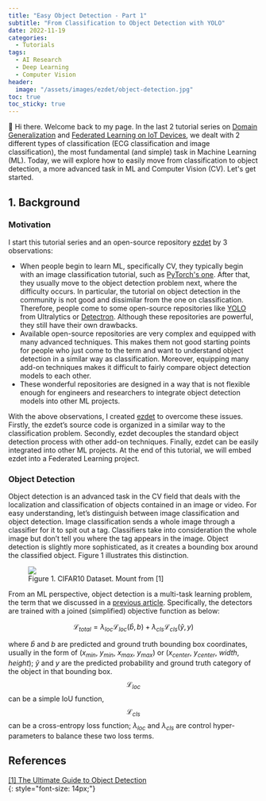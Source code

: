 ```yaml
---
title: "Easy Object Detection - Part 1"
subtitle: "From Classification to Object Detection with YOLO"
date: 2022-11-19
categories: 
  - Tutorials
tags: 
  - AI Research
  - Deep Learning
  - Computer Vision
header: 
  image: "/assets/images/ezdet/object-detection.jpg"
toc: true
toc_sticky: true
---
```


👋 Hi there. Welcome back to my page. In the last 2 tutorial series on [Domain Generalization](https://gather-ai.github.io/tutorials/domain-generalization-part-1/) and [Federated Learning on IoT Devices](https://gather-ai.github.io/tutorials/federated-learning-iot-part-1/), we dealt with 2 different types of classification (ECG classification and image classification), the most fundamental (and simple) task in Machine Learning (ML). Today, we will explore how to easily move from classification to object detection, a more advanced task in ML and Computer Vision (CV). Let's get started. 

## 1. Background

### Motivation
I start this tutorial series and an open-source repository [ezdet](https://github.com/lhkhiem28/ezdet) by 3 observations: 
* When people begin to learn ML, specifically CV, they typically begin with an image classification tutorial, such as [PyTorch's one](https://pytorch.org/tutorials/beginner/transfer_learning_tutorial.html). After that, they usually move to the object detection problem next, where the difficulty occurs. In particular, the tutorial on object detection in the community is not good and dissimilar from the one on classification. Therefore, people come to some open-source repositories like [YOLO](https://github.com/ultralytics/yolov5) from Ultralytics or [Detectron](https://github.com/facebookresearch/detectron2). Although these repositories are powerful, they still have their own drawbacks. 
* Available open-source repositories are very complex and equipped with many advanced techniques. This makes them not good starting points for people who just come to the term and want to understand object detection in a similar way as classification. Moreover, equipping many add-on techniques makes it difficult to fairly compare object detection models to each other. 
* These wonderful repositories are designed in a way that is not flexible enough for engineers and researchers to integrate object detection models into other ML projects. 

With the above observations, I created [ezdet](https://github.com/lhkhiem28/ezdet) to overcome these issues. Firstly, the ezdet’s source code is organized in a similar way to the classification problem. Secondly, ezdet decouples the standard object detection process with other add-on techniques. Finally, ezdet can be easily integrated into other ML projects. At the end of this tutorial, we will embed ezdet into a Federated Learning project. 

### Object Detection
Object detection is an advanced task in the CV field that deals with the localization and classification of objects contained in an image or video. For easy understanding, let’s distinguish between image classification and object detection. Image classification sends a whole image through a classifier for it to spit out a tag. Classifiers take into consideration the whole image but don’t tell you where the tag appears in the image. Object detection is slightly more sophisticated, as it creates a bounding box around the classified object. Figure 1 illustrates this distinction. 

<figure class="align-center">
  <img src="{{ site.url }}{{ site.baseurl }}/assets/images/ezdet/classification-vs-detection.jpg">
  <figcaption>Figure 1. CIFAR10 Dataset. Mount from [1]</figcaption>
</figure>

From an ML perspective, object detection is a multi-task learning problem, the term that we discussed in a [previous article](https://gather-ai.github.io/tutorials/domain-generalization-part-2/). Specifically, the detectors are trained with a joined (simplified) objective function as below: 

$$\mathcal{L}_{total} = \lambda_{loc}\mathcal{L}_{loc}(\widehat{b}, b) + \lambda_{cls}\mathcal{L}_{cls}(\widehat{y}, y)$$

where $\widehat{b}$ and $b$ are predicted and ground truth bounding box coordinates, usually in the form of ($x_{min}$, $y_{min}$, $x_{max}$, $y_{max}$) or ($x_{center}$, $y_{center}$, $width$, $height$); $\widehat{y}$ and $y$ are the predicted probability and ground truth category of the object in that bounding box. $$\mathcal{L}_{loc}$$ can be a simple IoU function, $$\mathcal{L}_{cls}$$ can be a cross-entropy loss function; $\lambda_{loc}$ and $\lambda_{cls}$ are control hyper-parameters to balance these two loss terms. 

## References
[[1] The Ultimate Guide to Object Detection](https://www.v7labs.com/blog/object-detection-guide)<br>
{: style="font-size: 14px;"}